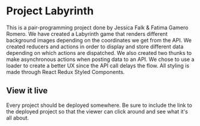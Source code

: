 # Project Labyrinth

This is a pair-programming project done by Jessica Falk & Fatima Gamero Romero.
We have created a Labyrinth game that renders different background images depending on the coordinates we get from the API. We created reducers and actions in order to display and store different data depending on which actions are dispatched. We also created two thunks to make asynchronous actions when posting data to an API.
We chose to use a loader to create a better UX since the API call delays the flow. All styling is made through React Redux Styled Components.

## View it live

Every project should be deployed somewhere. Be sure to include the link to the deployed project so that the viewer can click around and see what it's all about.
